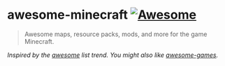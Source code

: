 # awesome-minecraft [![Awesome](https://cdn.rawgit.com/sindresorhus/awesome/d7305f38d29fed78fa85652e3a63e154dd8e8829/media/badge.svg)](https://github.com/sindresorhus/awesome)

> Awesome maps, resource packs, mods, and more for the game Minecraft.

*Inspired by the [awesome](https://github.com/sindresorhus/awesome) list trend. You might also like [awesome-games](https://github.com/leereilly/games).*
